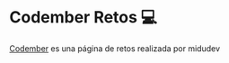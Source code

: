 # Codember Retos 💻

[Codember](https://codember.dev/) es una página de retos realizada por midudev




